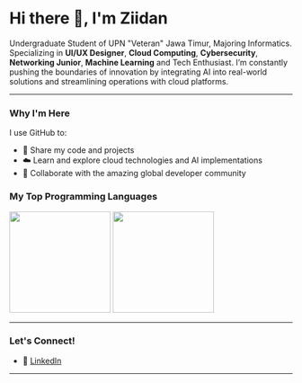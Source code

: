 # Hi there 👋, I'm Ziidan

Undergraduate Student of UPN "Veteran" Jawa Timur, Majoring Informatics. Specializing in **UI/UX Designer**, **Cloud Computing**, **Cybersecurity**, **Networking Junior**, **Machine Learning** and Tech Enthusiast. I’m constantly pushing the boundaries of innovation by integrating AI into real-world solutions and streamlining operations with cloud platforms. 

---

### Why I'm Here
I use GitHub to:
- 📂 Share my code and projects
- ☁️ Learn and explore cloud technologies and AI implementations
- 🤝 Collaborate with the amazing global developer community

### My Top Programming Languages

<p align="left">
  <img height="180em" src="https://github-readme-stats-eight-theta.vercel.app/api?username=dann0204&show_icons=true&theme=algolia&include_all_commits=true&count_private=true"/>
  <img height="180em" src="https://github-readme-stats-eight-theta.vercel.app/api/top-langs/?username=dann0204&layout=compact&theme=algolia"/>
</p>


---

### Let's Connect!
- 💼 [LinkedIn](https://www.linkedin.com/in/muhammad-fattah-ziidan)

---
